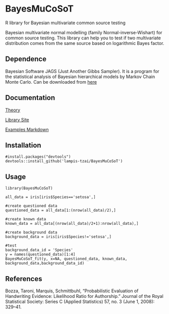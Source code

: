 # BayesMuCoSoT
R library for Bayesian multivariate common source testing

Bayesian multivariate normal modelling (family Normal-inverse-Wishart) for common source testing. This library can help you to test if two multivariate distribution comes from the same source based on logarithmic Bayes factor. 

## Dependence

Bayesian Software JAGS (Just Another Gibbs Sampler). It is a program for the statistical analysis of Bayesian hierarchical models by Markov Chain Monte Carlo.
Can be downloaded from [here](https://sourceforge.net/projects/mcmc-jags/) 

## Documentation

[Theory]()

[Library Site](https://lampis-tzai.github.io/BayesMuCoSoT/)

[Examples Markdown]()

## Installation
```
#install.packages("devtools")
devtools::install_github('lampis-tzai/BayesMuCoSoT')
```
## Usage

```
library(BayesMuCoSoT)

all_data = iris[iris$Species=='setosa',]

#create questioned data
questioned_data = all_data[1:(nrow(all_data)/2),]

#create known data
known_data = all_data[(nrow(all_data)/2+1):nrow(all_data),]

#create background data
background_data = iris[iris$Species!='setosa',]

#test
background_data_id = 'Species'
y = names(questioned_data)[1:4]
BayesMuCoSoT_fit(y, x=NA, questioned_data, known_data, background_data,background_data_id)
```


## References

Bozza, Taroni, Marquis, Schmittbuhl, “Probabilistic Evaluation of Handwriting Evidence: Likelihood Ratio for Authorship.” Journal of the Royal Statistical Society: Series C (Applied Statistics) 57, no. 3 (June 1, 2008): 329–41. 
